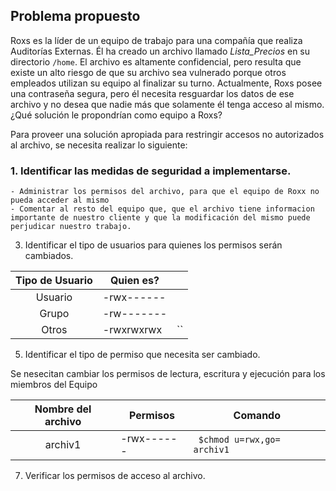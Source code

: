 ##  **Problema propuesto** 
   
Roxs es la líder de un equipo de trabajo para una compañía que realiza Auditorías Externas. Él ha creado un archivo llamado *Lista_Precios* en su directorio `/home`. El archivo es altamente confidencial, pero resulta que existe un alto riesgo de que su archivo  sea  vulnerado  porque  otros  empleados  utilizan  su  equipo  al  finalizar  su turno.   Actualmente,   Roxs   posee   una   contraseña   segura,   pero   él   necesita resguardar los datos de ese archivo y no desea que nadie más que solamente él tenga acceso al mismo. ¿Qué solución le propondrían como equipo a Roxs? 



Para  proveer  una  solución  apropiada  para  restringir  accesos  no autorizados  al archivo, se necesita realizar lo siguiente: 

### 1. Identificar las medidas de seguridad a implementarse. 

    - Administrar los permisos del archivo, para que el equipo de Roxx no pueda acceder al mismo
    - Comentar al resto del equipo que, que el archivo tiene informacion importante de nuestro cliente y que la modificación del mismo puede perjudicar nuestro trabajo.


3. Identificar el tipo de usuarios para quienes los permisos serán cambiados. 

| Tipo de Usuario | Quien es?   |                   |
|:------------------:|------------|--------------------------|
| Usuario           | -rwx------ | |
| Grupo            | -rw------- | |
| Otros            | -rwxrwxrwx | ``    |



5. Identificar el tipo de permiso que necesita ser cambiado.

Se nesecitan cambiar los permisos de lectura, escritura y ejecución para los miembros del Equipo

| Nombre del archivo | Permisos   | Comando                  |
|:------------------:|------------|--------------------------|
| archiv1            | -rwx------ | ` $chmod u=rwx,go= archiv1`|


7. Verificar los permisos de acceso al archivo.


